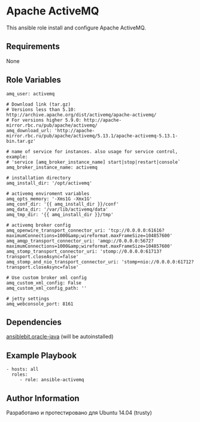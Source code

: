 Apache ActiveMQ
=========
This ansible role install and configure Apache ActiveMQ.

Requirements
------------
None

Role Variables
--------------

```
amq_user: activemq

# Download link (tar.gz)
# Versions less than 5.10: http://archive.apache.org/dist/activemq/apache-activemq/
# For versions higher 5.9.0: http://apache-mirror.rbc.ru/pub/apache/activemq/
amq_download_url: 'http://apache-mirror.rbc.ru/pub/apache/activemq/5.13.1/apache-activemq-5.13.1-bin.tar.gz'

# name of service for instances. also usage for service control, example:
# 'service [amq_broker_instance_name] start|stop|restart|console`
amq_broker_instance_name: activemq

# installation directory
amq_install_dir: '/opt/activemq'

# activemq enviroment variables
amq_opts_memory: '-Xms1G -Xmx1G'
amq_conf_dir: '{{ amq_install_dir }}/conf'
amq_data_dir: '/var/lib/activemq/data'
amq_tmp_dir: '{{ amq_install_dir }}/tmp'

# activemq broker config
amq_openwire_transport_connector_uri: 'tcp://0.0.0.0:61616?maximumConnections=1000&amp;wireformat.maxFrameSize=104857600'
amq_amqp_transport_connector_uri: 'amqp://0.0.0.0:5672?maximumConnections=1000&amp;wireformat.maxFrameSize=104857600'
amq_stomp_transport_connector_uri: 'stomp://0.0.0.0:61713?transport.closeAsync=false'
amq_stomp_and_nio_transport_connector_uri: 'stomp+nio://0.0.0.0:61712?transport.closeAsync=false'

# Use custom broker xml config
amq_custom_xml_config: False
amq_custom_xml_config_path: ''

# jetty settings
amq_webconsole_port: 8161

```

Dependencies
------------
[ansiblebit.oracle-java](https://github.com/ansiblebit/oracle-java) (will be autoinstalled)

Example Playbook
----------------
```
- hosts: all
  roles:
     - role: ansible-activemq
```

Author Information
------------------
Разработано и протестировано для Ubuntu 14.04 (trusty)
